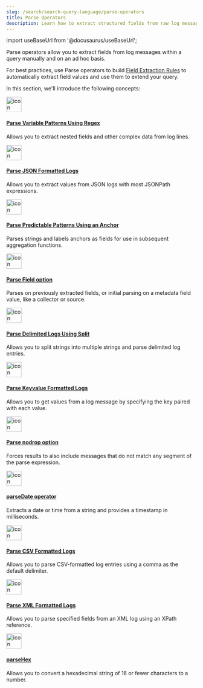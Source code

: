 ```yaml
---
slug: /search/search-query-language/parse-operators
title: Parse Operators
description: Learn how to extract structured fields from raw log messages using Sumo Logic’s parse operators to enable more refined searches and analysis.
---
```


import useBaseUrl from '@docusaurus/useBaseUrl';

Parse operators allow you to extract fields from log messages within a query manually and on an ad hoc basis.

For best practices, use Parse operators to build [Field Extraction Rules](/docs/manage/field-extractions) to automatically extract field values and use them to extend your query.

In this section, we'll introduce the following concepts:

<div className="box-wrapper" >
<div className="box smallbox card">
  <div className="container">
  <a href={useBaseUrl('docs/search/search-query-language/parse-operators/parse-variable-patterns-using-regex')}><img src={useBaseUrl('img/icons/logs.png')} alt="icon" width="40"/><h4>Parse Variable Patterns Using Regex</h4></a>
  <p>Allows you to extract nested fields and other complex data from log lines.</p>
  </div>
</div>
<div className="box smallbox card">
  <div className="container">
  <a href={useBaseUrl('docs/search/search-query-language/parse-operators/parse-json-formatted-logs')}><img src={useBaseUrl('img/icons/logs.png')} alt="icon" width="40"/><h4>Parse JSON Formatted Logs</h4></a>
  <p>Allows you to extract values from JSON logs with most JSONPath expressions.</p>
  </div>
</div>
<div className="box smallbox card">
  <div className="container">
  <a href={useBaseUrl('docs/search/search-query-language/parse-operators/parse-predictable-patterns-using-an-anchor')}><img src={useBaseUrl('img/icons/logs.png')} alt="icon" width="40"/><h4>Parse Predictable Patterns Using an Anchor</h4></a>
  <p>Parses strings and labels anchors as fields for use in subsequent aggregation functions.</p>
  </div>
</div>
<div className="box smallbox card">
  <div className="container">
  <a href={useBaseUrl('docs/search/search-query-language/parse-operators/parse-field-option')}><img src={useBaseUrl('img/icons/logs.png')} alt="icon" width="40"/><h4>Parse Field option</h4></a>
  <p>Parses on previously extracted fields, or initial parsing on a metadata field value, like a collector or source.</p>
  </div>
</div>
<div className="box smallbox card">
  <div className="container">
  <a href={useBaseUrl('docs/search/search-query-language/parse-operators/parse-delimited-logs-using-split')}> <img src={useBaseUrl('img/icons/logs.png')} alt="icon" width="40"/> <h4>Parse Delimited Logs Using Split</h4></a>
  <p>Allows you to split strings into multiple strings and parse delimited log entries.</p>
  </div>
</div>
<div className="box smallbox card">
  <div className="container">
  <a href={useBaseUrl('docs/search/search-query-language/parse-operators/parse-keyvalue-formatted-logs')}><img src={useBaseUrl('img/icons/logs.png')} alt="icon" width="40"/><h4>Parse Keyvalue Formatted Logs</h4></a>
  <p>Allows you to get values from a log message by specifying the key paired with each value.</p>
  </div>
</div>
<div className="box smallbox card">
  <div className="container">
  <a href={useBaseUrl('docs/search/search-query-language/parse-operators/parse-nodrop-option')}><img src={useBaseUrl('img/icons/logs.png')} alt="icon" width="40"/><h4>Parse nodrop option</h4></a>
  <p>Forces results to also include messages that do not match any segment of the parse expression.</p>
  </div>
</div>
<div className="box smallbox card">
  <div className="container">
  <a href={useBaseUrl('docs/search/search-query-language/parse-operators/parsedate')}><img src={useBaseUrl('img/icons/logs.png')} alt="icon" width="40"/><h4>parseDate operator</h4></a>
  <p>Extracts a date or time from a string and provides a timestamp in milliseconds. </p>
  </div>
</div>
<div className="box smallbox card">
  <div className="container">
  <a href={useBaseUrl('docs/search/search-query-language/parse-operators/parse-csv-formatted-logs')}><img src={useBaseUrl('img/icons/logs.png')} alt="icon" width="40"/><h4>Parse CSV Formatted Logs</h4></a>
  <p>Allows you to parse CSV-formatted log entries using a comma as the default delimiter.</p>
  </div>
</div>
<div className="box smallbox card">
  <div className="container">
  <a href={useBaseUrl('docs/search/search-query-language/parse-operators/parse-xml-formatted-logs')}><img src={useBaseUrl('img/icons/logs.png')} alt="icon" width="40"/><h4>Parse XML Formatted Logs</h4></a>
  <p>Allows you to parse specified fields from an XML log using an XPath reference.</p>
  </div>
</div>
<div className="box smallbox card">
  <div className="container">
  <a href={useBaseUrl('docs/search/search-query-language/parse-operators/parsehex')}><img src={useBaseUrl('img/icons/logs.png')} alt="icon" width="40"/><h4>parseHex</h4></a>
  <p>Allows you to convert a hexadecimal string of 16 or fewer characters to a number.</p>
  </div>
</div>
</div>

